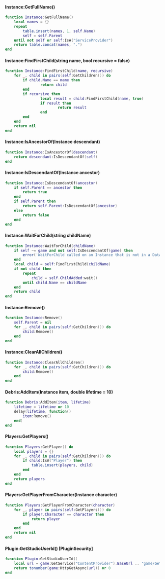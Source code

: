 #### Instance:GetFullName()
```lua
function Instance:GetFullName()
	local names = {}
	repeat
		table.insert(names, 1, self.Name)
		self = self.Parent
	until not self or self:IsA("ServiceProvider")
	return table.concat(names, ".")
end
```

#### Instance:FindFirstChild(string name, bool recursive = false)
```lua
function Instance:FindFirstChild(name, recursive)
	for _, child in pairs(self:GetChildren()) do
		if child.Name == name then
				return child
		end
		if recursive then
				local result = child:FindFirstChild(name, true)
				if result then
						return result
				end
		end
	end
	return nil
end
```

#### Instance:IsAncestorOf(Instance descendant)
```lua
function Instance:IsAncestorOf(descendant)
	return descendant:IsDescendantOf(self)
end
```

#### Instance:IsDescendantOf(Instance ancestor)
```lua
function Instance:IsDescendantOf(ancestor)
	if self.Parent == ancestor then
		return true
	end
	if self.Parent then
		return self.Parent:IsDescendantOf(ancestor)
	else
		return false
	end
end
```

#### Instance:WaitForChild(string childName)
```lua
function Instance:WaitForChild(childName)
	if self ~= game and not self:IsDescendantOf(game) then
		error('WaitForChild called on an Instance that is not in a DataModel.', 2)
	end
	local child = self:FindFirstChild(childName)
	if not child then
		repeat
			child = self.ChildAdded:wait()
		until child.Name == childName
	end
	return child
end
```

#### Instance:Remove()
```lua
function Instance:Remove()
	self.Parent = nil
	for _, child in pairs(self:GetChildren()) do
		child:Remove()
	end
end
```

#### Instance:ClearAllChildren()
```lua
function Instance:ClearAllChildren()
	for _, child in pairs(self:GetChildren()) do
		child:Remove()
	end
end
```
####

#### Debris:AddItem(Instance item, double lifetime = 10)
```lua
function Debris:AddItem(item, lifetime)
	lifetime = lifetime or 10
	delay(lifetime, function()
		item:Remove()
	end)
end
```

#### Players:GetPlayers()
```lua
function Players:GetPlayer() do
	local players = {}
	for _, child in pairs(self:GetChildren()) do
		if child:IsA("Player") then
			table.insert(players, child)
		end
	end
	return players
end
```

#### Players:GetPlayerFromCharacter(Instance character)
```lua
function Players:GetPlayerFromCharacter(character)
	for _, player in pairs(self:GetPlayers()) do
		if player.Character == character then
			return player
		end
	end
	return nil
end
```

#### Plugin:GetStudioUserId() [PluginSecurity]
```lua
function Plugin:GetStudioUserId()
	local url = game:GetService("ContentProvider").BaseUrl .. "game/GetCurrentUser.ashx"
	return tonumber(game:HttpGetAsync(url)) or 0
end
```
